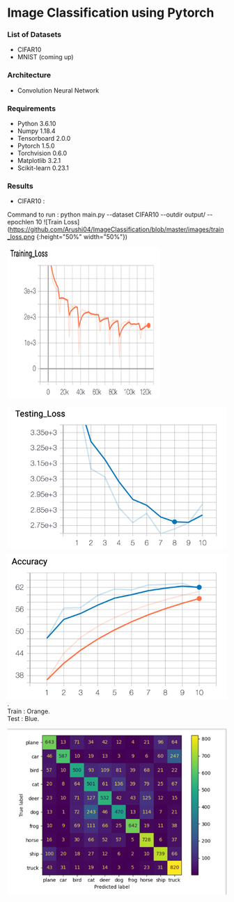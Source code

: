 # Image Classification using Pytorch

### List of Datasets
* CIFAR10
* MNIST (coming up)

### Architecture
* Convolution Neural Network

### Requirements
* Python 3.6.10  
* Numpy 1.18.4  
* Tensorboard 2.0.0   
* Pytorch 1.5.0  
* Torchvision 0.6.0 
* Matplotlib 3.2.1
* Scikit-learn 0.23.1


### Results
* CIFAR10 :

Command to run : python main.py --dataset CIFAR10 --outdir output/ --epochlen 10
![Train Loss](https://github.com/Arushi04/ImageClassification/blob/master/images/train_loss.png {:height="50%" width="50%"})

<img src="https://github.com/Arushi04/ImageClassification/blob/master/images/train_loss.png" width="350" height="350">

![Test Loss](https://github.com/Arushi04/ImageClassification/blob/master/images/test_loss.png "Test Loss")       

![Train Accuracy](https://github.com/Arushi04/ImageClassification/blob/master/images/train-test-accuracy.png "Train/Test Accuracy").      
Train : Orange.       
Test : Blue.       

![Confusion Matrix](https://github.com/Arushi04/ImageClassification/blob/master/images/confusion_matrix.png "Confusion Matrix")




